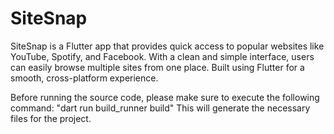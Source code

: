 # SiteSnap
SiteSnap is a Flutter app that provides quick access to popular websites like YouTube, Spotify, and Facebook. With a clean and simple interface, users can easily browse multiple sites from one place. Built using Flutter for a smooth, cross-platform experience.


Before running the source code, please make sure to execute the following command:
"dart run build_runner build"
This will generate the necessary files for the project.
